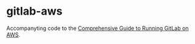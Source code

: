 # gitlab-aws
Accompanyting code to the [Comprehensive Guide to Running GitLab on AWS](https://medium.com/@aloisbarreras_18569/a-comprehensive-guide-to-running-gitlab-on-aws-bd05cb80e363).